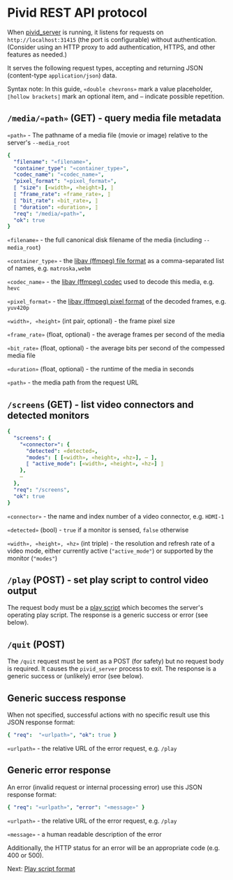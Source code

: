 # Pivid REST API protocol

When [pivid_server](running.md#pivid_server) is running, it listens for
requests on `http://localhost:31415` (the port is configurable) without
authentication. (Consider using an HTTP proxy to add authentication,
HTTPS, and other features as needed.)

It serves the following request types, accepting and returning JSON
(content-type `application/json`) data.

Syntax note: In this guide, `«double chevrons»` mark a value placeholder,
`⟦hollow brackets⟧` mark an optional item, and `⋯` indicate
possible repetition.

## `/media/«path»` (GET) - query media file metadata

`«path»` - The pathname of a media file (movie or image) relative to
the server's `--media_root`

```yaml
{
  "filename": "«filename»",
  "container_type": "«container_type»",
  "codec_name": "«codec_name»",
  "pixel_format": "«pixel_format»",
  ⟦ "size": [«width», «height»], ⟧
  ⟦ "frame_rate": «frame_rate», ⟧
  ⟦ "bit_rate": «bit_rate», ⟧
  ⟦ "duration": «duration», ⟧
  "req": "/media/«path»",
  "ok": true
}
```

`«filename»` - the full canonical disk filename of the media (including
`--media_root`)

`«container_type»` - the
[libav (ffmpeg) file format](https://ffmpeg.org/ffmpeg-formats.html#matroska)
as a comma-separated list of names, e.g. `matroska,webm`

`«codec_name»` - the
[libav (ffmpeg) codec](https://www.ffmpeg.org/ffmpeg-codecs.html) used to
decode this media, e.g. `hevc`

`«pixel_format»` - the
[libav (ffmpeg) pixel format](https://github.com/FFmpeg/FFmpeg/blob/master/libavutil/pixfmt.h)
of the decoded frames, e.g. `yuv420p`

`«width», «height»` (int pair, optional) - the frame pixel size

`«frame_rate»` (float, optional) - the average frames per second of the media

`«bit_rate»` (float, optional) - the average bits per second of the
compessed media file

`«duration»` (float, optional) - the runtime of the media in seconds

`«path»` - the media path from the request URL

## `/screens` (GET) - list video connectors and detected monitors

```yaml
{
  "screens": {
    "«connector»": {
      "detected": «detected»,
      "modes": [ [«width», «height», «hz»], ⋯ ],
      ⟦ "active_mode": [«width», «height», «hz»] ⟧ 
    },
    ⋯
  },
  "req": "/screens",
  "ok": true
}
```

`«connector»` - the name and index number of a video connector,
e.g. `HDMI-1`

`«detected»` (bool) - `true` if a monitor is sensed, `false` otherwise

`«width», «height», «hz»` (int triple) - the resolution and refresh rate of
a video mode, either currently active (`"active_mode"`) or supported by the
monitor (`"modes"`)

## `/play` (POST) - set play script to control video output

The request body must be a [play script](script.js) which becomes the
server's operating play script. The response is a generic success or
error (see below).

## `/quit` (POST)

The `/quit` request must be sent as a POST (for safety) but no request body
is required. It causes the `pivid_server` process to exit. The response is a
generic success or (unlikely) error (see below).

## Generic success response

When not specified, successful actions with no specific result use this
JSON response format:

```yaml
{ "req":  "«urlpath»", "ok": true }
```

`«urlpath»` - the relative URL of the error request, e.g. `/play`

## Generic error response

An error (invalid request or internal processing error) use this JSON
response format:

```yaml
{ "req": "«urlpath»", "error": "«message»" }
```

`«urlpath»` - the relative URL of the error request, e.g. `/play`

`«message»` - a human readable description of the error

Additionally, the HTTP status for an error will be an appropriate code
(e.g. 400 or 500).

Next: [Play script format](script.md)
